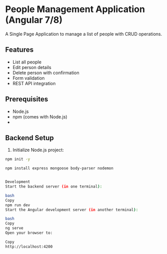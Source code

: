 # People Management Application (Angular 7/8)

A Single Page Application to manage a list of people with CRUD operations.

## Features

- List all people
- Edit person details
- Delete person with confirmation
- Form validation
- REST API integration

## Prerequisites

- Node.js 
- npm (comes with Node.js)
- 
## Backend Setup

1. Initialize Node.js project:
```bash
npm init -y

npm install express mongoose body-parser nodemon


Development
Start the backend server (in one terminal):

bash
Copy
npm run dev
Start the Angular development server (in another terminal):

bash
Copy
ng serve
Open your browser to:

Copy
http://localhost:4200
